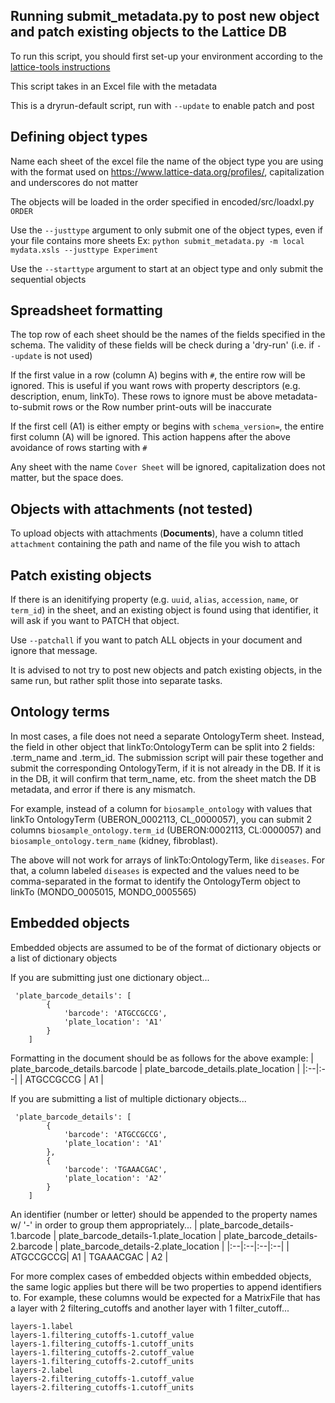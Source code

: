 Running submit_metadata.py to post new object and patch existing objects to the Lattice DB
---------------- 
To run this script, you should first set-up your environment according to the [lattice-tools instructions](../README.md)

This script takes in an Excel file with the metadata

This is a dryrun-default script, run with `--update` to enable patch and post

Defining object types
---------------- 
Name each sheet of the excel file the name of the object type you are using with the format used on https://www.lattice-data.org/profiles/, capitalization and underscores do not matter

The objects will be loaded in the order specified in encoded/src/loadxl.py `ORDER`

Use the `--justtype` argument to only submit one of the object types, even if your file contains more sheets
	Ex: `python submit_metadata.py -m local mydata.xsls --justtype Experiment`

Use the `--starttype` argument to start at an object type and only submit the sequential objects

Spreadsheet formatting
---------------- 
The top row of each sheet should be the names of the fields specified in the schema. The validity of these fields will be check during a 'dry-run' (i.e. if `--update` is not used)

If the first value in a row (column A) begins with `#`, the entire row will be ignored. This is useful if you want rows with property descriptors (e.g. description, enum, linkTo). These rows to ignore must be above metadata-to-submit rows or the Row number print-outs will be inaccurate

If the first cell (A1) is either empty or begins with `schema_version=`, the entire first column (A) will be ignored. This action happens after the above avoidance of rows starting with `#`

Any sheet with the name `Cover Sheet` will be ignored, capitalization does not matter, but the space does.

Objects with attachments (not tested)
---------------- 
To upload objects with attachments (**Documents**), have a column titled `attachment` containing the path and name of the file you wish to attach

Patch existing objects
---------------- 
If there is an idenitifying property (e.g. `uuid`, `alias`, `accession`, `name`, or `term_id`) in the sheet, and an existing object is found using that identifier, it will ask if you want to PATCH that object.

Use `--patchall` if you want to patch ALL objects in your document and ignore that message.

It is advised to not try to post new objects and patch existing objects, in the same run, but rather split those into separate tasks.

Ontology terms
---------------- 
In most cases, a file does not need a separate OntologyTerm sheet. Instead, the field in other object that linkTo:OntologyTerm can be split into 2 fields: <property>.term_name and <property>.term_id. The submission script will pair these together and submit the corresponding OntologyTerm, if it is not already in the DB. If it is in the DB, it will confirm that term_name, etc. from the sheet match the DB metadata, and error if there is any mismatch.

For example, instead of a column for `biosample_ontology` with values that linkTo OntologyTerm (UBERON_0002113, CL_0000057), you can submit 2 columns `biosample_ontology.term_id` (UBERON:0002113, CL:0000057) and `biosample_ontology.term_name` (kidney, fibroblast).

The above will not work for arrays of linkTo:OntologyTerm, like `diseases`. For that, a column labeled `diseases` is expected and the values need to be comma-separated in the format to identify the OntologyTerm object to linkTo (MONDO_0005015, MONDO_0005565)

Embedded objects
---------------- 
Embedded objects are assumed to be of the format of dictionary objects or a list of dictionary objects

If you are submitting just one dictionary object...

	 'plate_barcode_details': [
			{
				'barcode': 'ATGCCGCCG',
				'plate_location': 'A1'
			}
		]
Formatting in the document should be as follows for the above example:
| plate_barcode_details.barcode | plate_barcode_details.plate_location |
|:--|:--|
| ATGCCGCCG | A1 |

If you are submitting a list of multiple dictionary objects...

	 'plate_barcode_details': [
			{
				'barcode': 'ATGCCGCCG',
				'plate_location': 'A1'
			},
			{
				'barcode': 'TGAAACGAC',
				'plate_location': 'A2'
			}
		]

An identifier (number or letter) should be appended to the property names w/ '-' in order to group them appropriately...
| plate_barcode_details-1.barcode | plate_barcode_details-1.plate_location | plate_barcode_details-2.barcode | plate_barcode_details-2.plate_location |
|:--|:--|:--|:--|
| ATGCCGCCG| A1 | TGAAACGAC | A2 |

For more complex cases of embedded objects within embedded objects, the same logic applies but there will be two properties to append identifiers to. For example, these columns would be expected for a MatrixFile that has a layer with 2 filtering_cutoffs and another layer with 1 filter_cutoff...

	layers-1.label
	layers-1.filtering_cutoffs-1.cutoff_value
	layers-1.filtering_cutoffs-1.cutoff_units
	layers-1.filtering_cutoffs-2.cutoff_value
	layers-1.filtering_cutoffs-2.cutoff_units
	layers-2.label
	layers-2.filtering_cutoffs-1.cutoff_value
	layers-2.filtering_cutoffs-1.cutoff_units
